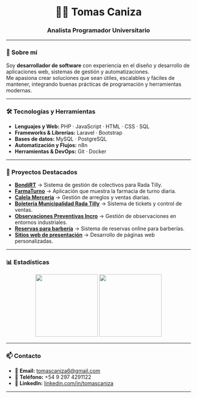 <div align="center">
  <h1>👨‍💻 Tomas Caniza</h1>
  <h3>Analista Programador Universitario</h3>
</div>

---

### 🚀 Sobre mí
Soy **desarrollador de software** con experiencia en el diseño y desarrollo de aplicaciones web, sistemas de gestión y automatizaciones.  
Me apasiona crear soluciones que sean útiles, escalables y fáciles de mantener, integrando buenas prácticas de programación y herramientas modernas.

---

### 🛠️ Tecnologías y Herramientas
- **Lenguajes y Web:** PHP · JavaScript · HTML · CSS · SQL  
- **Frameworks & Librerías:** Laravel · Bootstrap  
- **Bases de datos:** MySQL · PostgreSQL  
- **Automatización y Flujos:** n8n  
- **Herramientas & DevOps:** Git · Docker

---

### 📂 Proyectos Destacados
- **[BondiRT](#)** → Sistema de gestión de colectivos para Rada Tilly.  
- **[FarmaTurno](#)** → Aplicación que muestra la farmacia de turno diaria.  
- **[Calela Mercería](#)** → Gestión de arreglos y ventas diarias.  
- **[Boletería Municipalidad Rada Tilly](#)** → Sistema de tickets y control de ventas.  
- **[Observaciones Preventivas Incro](#)** → Gestión de observaciones en entornos industriales.  
- **[Reservas para barbería](#)** → Sistema de reservas online para barberías.  
- **[Sitios web de presentación](#)** → Desarrollo de páginas web personalizadas.

---

### 📊 Estadísticas
<div align="center">
  <img height="170em" src="https://github-readme-stats.vercel.app/api?username=TomasCaniza&show_icons=true&theme=tokyonight&hide_border=true" />
  <img height="170em" src="https://github-readme-stats.vercel.app/api/top-langs/?username=TomasCaniza&layout=compact&theme=tokyonight&hide_border=true" />
</div>

---

### 📫 Contacto
- 📧 **Email:** [tomascaniza6@gmail.com](mailto:tomascaniza6@gmail.com)  
- 📱 **Teléfono:** +54 9 297 4291122  
- 💼 **LinkedIn:** [linkedin.com/in/tomascaniza](https://www.linkedin.com/in/tomascaniza/)  

---
